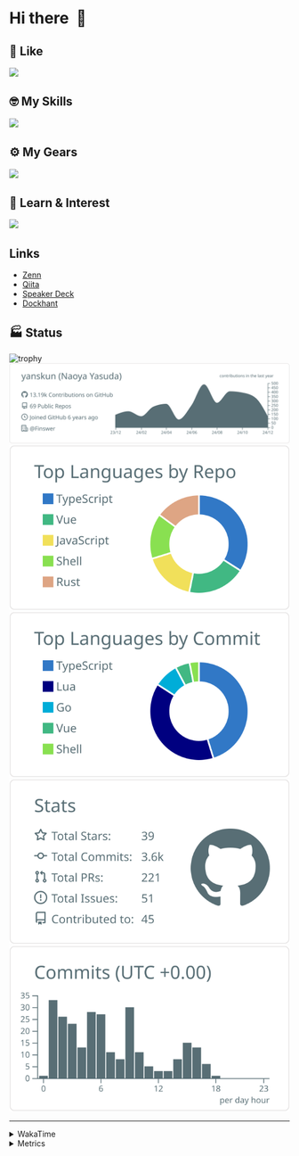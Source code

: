 # Hi there&nbsp; :wave:

## 💌 Like
<img src="https://go-skill-icons.vercel.app/api/icons?i=github" />

## 🤓 My Skills
<img src="https://go-skill-icons.vercel.app/api/icons?i=js,ts,vue,nuxtjs,react,nextjs,go,lua,git" />

## ⚙️ My Gears
<img src="https://go-skill-icons.vercel.app/api/icons?i=neovim,vscode,githubcopilot,alacritty,tmux" />

## 📖 Learn & Interest
<img src="https://go-skill-icons.vercel.app/api/icons?i=rust,deno,css,zig,playwright,githubactions,storybook,netlify,eslint" />

## Links
- [Zenn](https://zenn.dev/yanskun)
- [Qiita](https://qiita.com/yanskun)
- [Speaker Deck](https://speakerdeck.com/yanskun)
- [Dockhant](https://www.dockhunt.com/users/yanskun)

<!-- https://github.com/ryo-ma/github-profile-trophy -->

## 🏭 Status

<img src="https://github-profile-trophy.vercel.app/?username=yanskun&theme=onedark&row=1" alt="trophy">

<!-- https://github.com/vn7n24fzkq/github-profile-summary-cards -->
<picture>
  <source media="(prefers-color-scheme: dark)" srcset="https://raw.githubusercontent.com/yanskun/yanskun/master/profile-summary-card-output/nord_dark/0-profile-details.svg">
 <img src="https://raw.githubusercontent.com/yanskun/yanskun/master/profile-summary-card-output/default/0-profile-details.svg">
</picture>
<br>
<picture>
  <source media="(prefers-color-scheme: dark)" srcset="https://raw.githubusercontent.com/yanskun/yanskun/master/profile-summary-card-output/nord_dark/1-repos-per-language.svg">
 <img src="https://raw.githubusercontent.com/yanskun/yanskun/master/profile-summary-card-output/default/1-repos-per-language.svg">
</picture>
<picture>
  <source media="(prefers-color-scheme: dark)" srcset="https://raw.githubusercontent.com/yanskun/yanskun/master/profile-summary-card-output/nord_dark/2-most-commit-language.svg">
 <img src="https://raw.githubusercontent.com/yanskun/yanskun/master/profile-summary-card-output/default/2-most-commit-language.svg">
</picture>
<br>
<picture>
  <source media="(prefers-color-scheme: dark)" srcset="https://raw.githubusercontent.com/yanskun/yanskun/master/profile-summary-card-output/nord_dark/3-stats.svg">
 <img src="https://raw.githubusercontent.com/yanskun/yanskun/master/profile-summary-card-output/default/3-stats.svg">
</picture>
<picture>
  <source media="(prefers-color-scheme: dark)" srcset="https://raw.githubusercontent.com/yanskun/yanskun/master/profile-summary-card-output/nord_dark/4-productive-time.svg">
 <img src="https://raw.githubusercontent.com/yanskun/yanskun/master/profile-summary-card-output/default/4-productive-time.svg">
</picture>

---

<details>
  <summary>WakaTime</summary>
<!--START_SECTION:waka-->
![Code Time](http://img.shields.io/badge/Code%20Time-1%2C597%20hrs%2032%20mins-blue)

**🐱 My GitHub Data** 

> 📦 143.7 kB Used in GitHub's Storage 
 > 
> 🏆 3,175 Contributions in the Year 2024
 > 
> 💼 Opted to Hire
 > 
> 📜 125 Public Repositories 
 > 
> 🔑 4 Private Repositories 
 > 
**I'm an Early 🐤** 

```text
🌞 Morning                6029 commits        ████░░░░░░░░░░░░░░░░░░░░░   14.31 % 
🌆 Daytime                22513 commits       █████████████░░░░░░░░░░░░   53.44 % 
🌃 Evening                10069 commits       ██████░░░░░░░░░░░░░░░░░░░   23.90 % 
🌙 Night                  3513 commits        ██░░░░░░░░░░░░░░░░░░░░░░░   08.34 % 
```
📅 **I'm Most Productive on Tuesday** 

```text
Monday                   6081 commits        ████░░░░░░░░░░░░░░░░░░░░░   14.44 % 
Tuesday                  8865 commits        █████░░░░░░░░░░░░░░░░░░░░   21.05 % 
Wednesday                8069 commits        █████░░░░░░░░░░░░░░░░░░░░   19.16 % 
Thursday                 7847 commits        █████░░░░░░░░░░░░░░░░░░░░   18.63 % 
Friday                   6259 commits        ████░░░░░░░░░░░░░░░░░░░░░   14.86 % 
Saturday                 2113 commits        █░░░░░░░░░░░░░░░░░░░░░░░░   05.02 % 
Sunday                   2890 commits        ██░░░░░░░░░░░░░░░░░░░░░░░   06.86 % 
```


📊 **This Week I Spent My Time On** 

```text
🕑︎ Time Zone: Asia/Tokyo

💬 Programming Languages: 
TypeScript               22 hrs 18 mins      ██████████████████░░░░░░░   70.79 % 
Markdown                 4 hrs               ███░░░░░░░░░░░░░░░░░░░░░░   12.70 % 
YAML                     1 hr 32 mins        █░░░░░░░░░░░░░░░░░░░░░░░░   04.89 % 
Bash                     1 hr 4 mins         █░░░░░░░░░░░░░░░░░░░░░░░░   03.43 % 
Lua                      52 mins             █░░░░░░░░░░░░░░░░░░░░░░░░   02.79 % 

🔥 Editors: 
Neovim                   31 hrs 27 mins      █████████████████████████   99.81 % 
VS Code                  3 mins              ░░░░░░░░░░░░░░░░░░░░░░░░░   00.19 % 

💻 Operating System: 
Mac                      31 hrs 31 mins      █████████████████████████   100.00 % 
```


 Last Updated on 08/12/2024 06:15:27 UTC
<!--END_SECTION:waka-->
</details>

<details>
  <summary>Metrics</summary>
  <img src="https://github.com/yanskun/yanskun/blob/main/github-metrics.svg" alt="Metrics">
</details>

